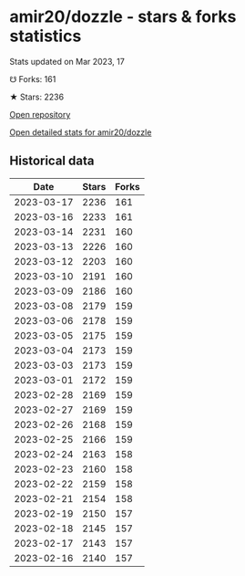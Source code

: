 # amir20/dozzle - stars & forks statistics

Stats updated on Mar 2023, 17

☋ Forks: 161

★ Stars: 2236

[Open repository](https://github.com/amir20/dozzle)

[Open detailed stats for amir20/dozzle](https://reviewgithub.com/rep/amir20/dozzle)

## Historical data
| Date | Stars | Forks |
|------|-------|-------|
| 2023-03-17 | 2236 | 161 | 
| 2023-03-16 | 2233 | 161 | 
| 2023-03-14 | 2231 | 160 | 
| 2023-03-13 | 2226 | 160 | 
| 2023-03-12 | 2203 | 160 | 
| 2023-03-10 | 2191 | 160 | 
| 2023-03-09 | 2186 | 160 | 
| 2023-03-08 | 2179 | 159 | 
| 2023-03-06 | 2178 | 159 | 
| 2023-03-05 | 2175 | 159 | 
| 2023-03-04 | 2173 | 159 | 
| 2023-03-03 | 2173 | 159 | 
| 2023-03-01 | 2172 | 159 | 
| 2023-02-28 | 2169 | 159 | 
| 2023-02-27 | 2169 | 159 | 
| 2023-02-26 | 2168 | 159 | 
| 2023-02-25 | 2166 | 159 | 
| 2023-02-24 | 2163 | 158 | 
| 2023-02-23 | 2160 | 158 | 
| 2023-02-22 | 2159 | 158 | 
| 2023-02-21 | 2154 | 158 | 
| 2023-02-19 | 2150 | 157 | 
| 2023-02-18 | 2145 | 157 | 
| 2023-02-17 | 2143 | 157 | 
| 2023-02-16 | 2140 | 157 | 

